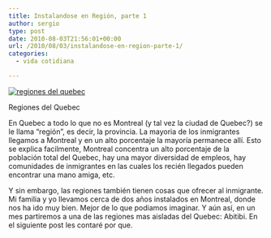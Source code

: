 ```yaml
---
title: Instalandose en Región, parte 1
author: sergio
type: post
date: 2010-08-03T21:56:01+00:00
url: /2010/08/03/instalandose-en-region-parte-1/
categories:
  - vida cotidiana

---
```

<div id="attachment_115" style="width: 530px" class="wp-caption aligncenter">
  <a href="http://i0.wp.com/quebechispano.network.crazyrobot.net/files/2010/08/regionsquebec.png"><img class="size-full wp-image-115" src="http://i0.wp.com/quebechispano.network.crazyrobot.net/files/2010/08/regionsquebec.png?fit=520%2C400" alt="regiones del quebec" srcset="http://quebechispano.network.crazyrobot.net/files/2010/08/regionsquebec-390x300.png 390w, http://i0.wp.com/quebechispano.network.crazyrobot.net/files/2010/08/regionsquebec.png?fit=520%2C400 520w" sizes="(max-width: 520px) 100vw, 520px" data-recalc-dims="1" /></a>
  
  <p class="wp-caption-text">
    Regiones del Quebec
  </p>
</div>

En Quebec a todo lo que no es Montreal (y tal vez la ciudad de Quebec?) se le llama &#8220;región&#8221;, es decir, la provincia. La mayoria de los inmigrantes llegamos a Montreal y en un alto porcentaje la mayoría permanece allí. Esto se explica facilmente, Montreal concentra un alto porcentaje de la población total del Quebec, hay una mayor diversidad de empleos, hay comunidades de inmigrantes en las cuales los recién llegados pueden encontrar una mano amiga, etc.

Y sin embargo, las regiones también tienen cosas que ofrecer al inmigrante. Mi familia y yo llevamos cerca de dos años instalados en Montreal, donde nos ha ido muy bien. Mejor de lo que podiamos imaginar. Y aún así, en un mes partiremos a una de las regiones mas aisladas del Quebec: Abitibi. En el siguiente post les contaré por que.